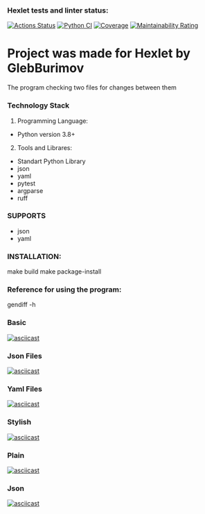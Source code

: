 ### Hexlet tests and linter status:

[![Actions Status](https://github.com/GLEXD/python-project-50/actions/workflows/hexlet-check.yml/badge.svg)](https://github.com/GLEXD/python-project-50/actions)
[![Python CI](https://github.com/GLEXD/python-project-50/actions/workflows/ci.yml/badge.svg)](https://github.com/GLEXD/python-project-50/actions/workflows/ci.yml)
[![Coverage](https://sonarcloud.io/api/project_badges/measure?project=GLEXD_python-project-50&metric=coverage)](https://sonarcloud.io/summary/new_code?id=GLEXD_python-project-50)
[![Maintainability Rating](https://sonarcloud.io/api/project_badges/measure?project=GLEXD_python-project-50&metric=sqale_rating)](https://sonarcloud.io/summary/new_code?id=GLEXD_python-project-50)

# Project was made for Hexlet by GlebBurimov
The program checking two files for changes between them

### Technology Stack
1. Programming Language:
* Python version 3.8+
2. Tools and Librares:
* Standart Python Library
* json
* yaml
* pytest
* argparse
* ruff

### SUPPORTS
* json
* yaml

### INSTALLATION:

make build
make package-install

### Reference for using the program:

gendiff -h

### Basic

[![asciicast](https://asciinema.org/a/SZqODsyBIKmes1PNbScnL87F3.svg)](https://asciinema.org/a/SZqODsyBIKmes1PNbScnL87F3)

### Json Files

[![asciicast](https://asciinema.org/a/fqykCyorQQ7Wv4tnYvZaNPnfw.svg)](https://asciinema.org/a/fqykCyorQQ7Wv4tnYvZaNPnfw)

### Yaml Files

[![asciicast](https://asciinema.org/a/a9qyoAVyUo3tkeDePXrqKfpJA.svg)](https://asciinema.org/a/a9qyoAVyUo3tkeDePXrqKfpJA)

### Stylish

[![asciicast](https://asciinema.org/a/gvaR1a8qyupPGH1PAGPVOPE3r.svg)](https://asciinema.org/a/gvaR1a8qyupPGH1PAGPVOPE3r)

### Plain

[![asciicast](https://asciinema.org/a/VL6XHYq83dN0Iza1inc3tAWm5.svg)](https://asciinema.org/a/VL6XHYq83dN0Iza1inc3tAWm5)

### Json

[![asciicast](https://asciinema.org/a/4tkomNp2E3ERpDua1gDYjH1T4.svg)](https://asciinema.org/a/4tkomNp2E3ERpDua1gDYjH1T4)
